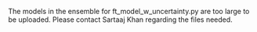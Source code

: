 The models in the ensemble for ft_model_w_uncertainty.py are too large to be uploaded. Please contact Sartaaj Khan regarding the files needed.
